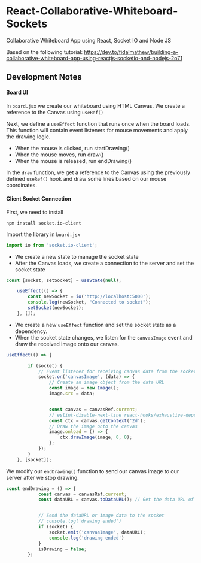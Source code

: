 # React-Collaborative-Whiteboard-Sockets
Collaborative Whiteboard App using React, Socket IO and Node JS

Based on the following tutorial: https://dev.to/fidalmathew/building-a-collaborative-whiteboard-app-using-reactjs-socketio-and-nodejs-2o71

## Development Notes
#### Board UI

In `board.jsx` we create our whiteboard using HTML Canvas. We create a reference to the Canvas using `useRef()`

Next, we define a `useEffect` function that runs once when the board loads. This function will contain event listeners for mouse movements and apply the drawing logic. 

- When the mouse is clicked, run startDrawing()
- When the mouse moves, run draw()
- When the mouse is released, run endDrawing()

In the `draw` function, we get a reference to the Canvas using the previously defined `useRef()` hook and draw some lines based on our mouse coordinates. 

#### Client Socket Connection
First, we need to install 
```
npm install socket.io-client
```

Import the library in `board.jsx`
```jsx
import io from 'socket.io-client';
```

- We create a new state to manage the socket state
- After the Canvas loads, we create a connection to the server and set the socket state

```jsx
const [socket, setSocket] = useState(null);

    useEffect(() => {
        const newSocket = io('http://localhost:5000');
        console.log(newSocket, "Connected to socket");
        setSocket(newSocket);
    }, []);
```

- We create a new `useEffect` function and set the socket state as a dependency. 
- When the socket state changes, we listen for the `canvasImage` event and draw the received image onto our canvas. 

```jsx
useEffect(() => {

        if (socket) {
            // Event listener for receiving canvas data from the socket
            socket.on('canvasImage', (data) => {
                // Create an image object from the data URL
                const image = new Image();
                image.src = data;


                const canvas = canvasRef.current;
                // eslint-disable-next-line react-hooks/exhaustive-deps
                const ctx = canvas.getContext('2d');
                // Draw the image onto the canvas
                image.onload = () => {
                    ctx.drawImage(image, 0, 0);
                };
            });
        }
    }, [socket]);
```

We modify our `endDrawing()` function to send our canvas image to our server after we stop drawing. 

```jsx
const endDrawing = () => {
            const canvas = canvasRef.current;
            const dataURL = canvas.toDataURL(); // Get the data URL of the canvas content


            // Send the dataURL or image data to the socket
            // console.log('drawing ended')
            if (socket) {
                socket.emit('canvasImage', dataURL);
                console.log('drawing ended')
            }
            isDrawing = false;
        };
```
